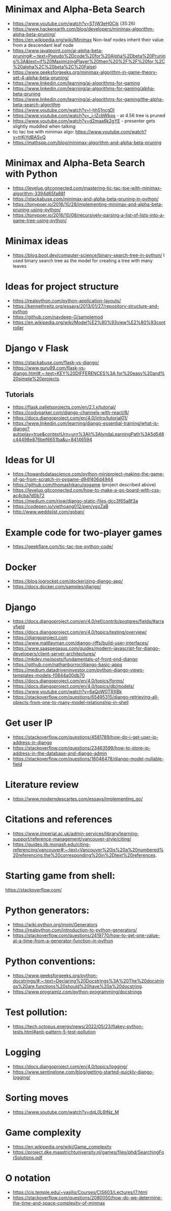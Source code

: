 # Minimax and Alpha-Beta Search
- https://www.youtube.com/watch?v=STjW3eH0Cik (35:26)
- https://www.hackerearth.com/blog/developers/minimax-algorithm-alpha-beta-pruning/
- https://en.wikipedia.org/wiki/Minimax Non-leaf nodes inherit their value from a descendant leaf node
- https://www.javatpoint.com/ai-alpha-beta-pruning#:~:text=Pseudo%2Dcode%20for%20Alpha%2Dbeta%20Pruning%3A&text=if%20MaximizingPlayer%20then%20%2F%2F%20for,%2C%20alpha%2C%20beta%2C%20False)
- https://www.geeksforgeeks.org/minimax-algorithm-in-game-theory-set-4-alpha-beta-pruning/
- https://www.linkedin.com/learning/ai-algorithms-for-gaming
 - https://www.linkedin.com/learning/ai-algorithms-for-gaming/alpha-beta-pruning
 - https://www.linkedin.com/learning/ai-algorithms-for-gaming/the-alpha-beta-search-algorithm
- https://www.youtube.com/watch?v=l-hh51ncgDI
- https://www.youtube.com/watch?v=_i-lZcbWkps - at 4.56 tree is pruned
- https://www.youtube.com/watch?v=d2maa6k2gYE - presenter gets slightly muddled when talking
- tic tac toe with minimax algo: https://www.youtube.com/watch?v=trKjYdBASyQ
- https://mathspp.com/blog/minimax-algorithm-and-alpha-beta-pruning

# Minimax and Alpha-Beta Search with Python
- https://levelup.gitconnected.com/mastering-tic-tac-toe-with-minimax-algorithm-3394d65fa88f
- https://stackabuse.com/minimax-and-alpha-beta-pruning-in-python/
- https://tonypoer.io/2016/10/28/implementing-minimax-and-alpha-beta-pruning-using-python/
- https://tonypoer.io/2016/10/08/recursively-parsing-a-list-of-lists-into-a-game-tree-using-python/


# Minimax ideas
- https://blog.boot.dev/computer-science/binary-search-tree-in-python/ I used binary search tree as the model for creating a tree with many leaves

# Ideas for project structure
- https://realpython.com/python-application-layouts/
- https://kennethreitz.org/essays/2013/01/27/repository-structure-and-python
- https://github.com/navdeep-G/samplemod
- https://en.wikipedia.org/wiki/Model%E2%80%93view%E2%80%93controller

# Django v Flask
- https://stackabuse.com/flask-vs-django/
- https://www.guru99.com/flask-vs-django.html#:~:text=KEY%20DIFFERENCES%3A,for%20easy%20and%20simple%20projects.
## Tutorials
- https://flask.palletsprojects.com/en/2.1.x/tutorial/
- https://codyparker.com/django-channels-with-react/8/
- https://docs.djangoproject.com/en/4.0/intro/tutorial01/
- https://www.linkedin.com/learning/django-essential-training/what-is-django?autoplay=true&contextUrn=urn%3Ali%3AlyndaLearningPath%3A5d546c44498e876bef6651ba&u=84146594

# Ideas for UI
- https://towardsdatascience.com/python-miniproject-making-the-game-of-go-from-scratch-in-pygame-d94f406d4944
- https://github.com/thomashikaru/gogame (project described above)
- https://levelup.gitconnected.com/how-to-make-a-go-board-with-css-ac4cba7d0b72
- https://medium.com/riow/django-static-files-dcc3f65a8f3a
- https://codepen.io/viethoang012/pen/ygzZaB
- http://www.weddslist.com/goban/
# Example code for two-player games
- https://geekflare.com/tic-tac-toe-python-code/

# Docker
- https://blog.logrocket.com/dockerizing-django-app/
- https://docs.docker.com/samples/django/

# Django
- https://docs.djangoproject.com/en/4.0/ref/contrib/postgres/fields/#arrayfield
- https://docs.djangoproject.com/en/4.0/topics/testing/overview/
- https://djangoproject.com
- https://www.mattlayman.com/django-riffs/build-user-interfaces/
- https://www.saaspegasus.com/guides/modern-javascript-for-django-developers/client-server-architectures/
- https://mkdev.me/posts/fundamentals-of-front-end-django
- https://github.com/nathanborror/django-basic-apps
- https://medium.datadriveninvestor.com/python-django-views-templates-models-f0844a00db70
- https://docs.djangoproject.com/en/4.0/topics/forms/
- https://docs.djangoproject.com/en/4.0/topics/db/models/
- https://www.youtube.com/watch?v=6aQoW0TRXBk
- https://stackoverflow.com/questions/65495315/django-retrieving-all-objects-from-one-to-many-model-relationship-in-shell


# Get user IP
- https://stackoverflow.com/questions/4581789/how-do-i-get-user-ip-address-in-django
- https://stackoverflow.com/questions/23463599/how-to-store-ip-address-in-the-database-and-django-admin
- https://stackoverflow.com/questions/16046478/django-model-nullable-field

# Literature review
- https://www.moderndescartes.com/essays/implementing_go/

# Citations and references
- https://www.imperial.ac.uk/admin-services/library/learning-support/reference-management/vancouver-style/citing/
- https://guides.lib.monash.edu/citing-referencing/vancouver#:~:text=Vancouver%20is%20a%20numbered%20referencing,the%20corresponding%20in%2Dtext%20references.

# Starting game from shell:
https://stackoverflow.com/

# Python generators:
- https://wiki.python.org/moin/Generators
- https://realpython.com/introduction-to-python-generators/
- https://stackoverflow.com/questions/2419770/how-to-get-one-value-at-a-time-from-a-generator-function-in-python

# Python conventions:
- https://www.geeksforgeeks.org/python-docstrings/#:~:text=Declaring%20Docstrings%3A%20The%20docstrings%20are,functions%20should%20have%20a%20docstring.
- https://www.programiz.com/python-programming/docstrings

# Test pollution:
- https://tech.octopus.energy/news/2022/05/23/flakey-python-tests.html#anti-pattern-5-test-pollution

# Logging
- https://docs.djangoproject.com/en/4.0/topics/logging/
- https://www.sentinelone.com/blog/getting-started-quickly-django-logging/

# Sorting moves
- https://www.youtube.com/watch?v=dqL0L6tNz_M

# Game complexity
- https://en.wikipedia.org/wiki/Game_complexity
- https://project.dke.maastrichtuniversity.nl/games/files/phd/SearchingForSolutions.pdf

# O notation
- https://cis.temple.edu/~vasilis/Courses/CIS603/Lectures/l7.html
- https://stackoverflow.com/questions/2080050/how-do-we-determine-the-time-and-space-complexity-of-minmax